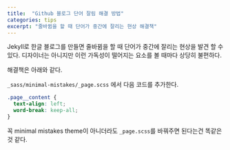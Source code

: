 ```yaml
---
title:  "Github 블로그 단어 잘림 해결 방법"
categories: tips
excerpt: "줄바뀜을 할 때 단어가 중간에 잘리는 현상 해결책"
---
```


Jekyll로 한글 블로그를 만들면 줄바뀜을 할 때 단어가 중간에 잘리는 현상을 발견 할 수 있다. 디자이너는 아니지만 이런 가독성이 떨어지는 요소를 볼 때마다 상당히 불편하다. 

해결책은 아래와 같다.

```_sass/minimal-mistakes/_page.scss``` 에서 다음 코드를 추가한다.

```scss
.page__content {
  text-align: left;
  word-break: keep-all;
}
```
꼭 minimal mistakes theme이 아니더라도 ```_page.scss```를 바꿔주면 된다는건 똑같은 것 같다.